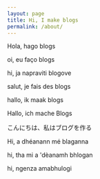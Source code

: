 ```yaml
---
layout: page
title: Hi, I make blogs
permalink: /about/
---
```


Hola, hago blogs                                                           


oi, eu faço blogs                                                    


hi, ja napraviti blogove                                              
 

salut, je fais des blogs                                          


hallo, ik maak blogs 


Hallo, ich mache Blogs


こんにちは、私はブログを作る


Hi, a dhéanann mé blaganna   


hi, tha mi a 'dèanamh bhlogan

 
hi, ngenza amabhulogi

